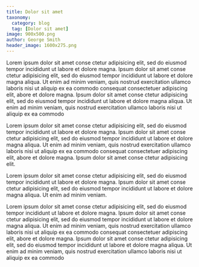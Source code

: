 ```yaml
---
title: Dolor sit amet
taxonomy:
  category: blog
  tag: [Dolor sit amet]
image: 900x500.png
author: George Smith
header_image: 1600x275.png
---
```


Lorem ipsum dolor sit amet conse ctetur adipisicing elit, sed do eiusmod tempor incididunt ut labore et dolore magna. Ipsum dolor sit amet conse ctetur adipisicing elit, sed do eiusmod tempor incididunt ut labore et dolore magna aliqua. Ut enim ad minim veniam, quis nostrud exercitation ullamco laboris nisi ut aliquip ex ea commodo consequat consectetuer adipiscing elit, abore et dolore magna. Ipsum dolor sit amet conse ctetur adipisicing elit, sed do eiusmod tempor incididunt ut labore et dolore magna aliqua. Ut enim ad minim veniam, quis nostrud exercitation ullamco laboris nisi ut aliquip ex ea commodo

Lorem ipsum dolor sit amet conse ctetur adipisicing elit, sed do eiusmod tempor incididunt ut labore et dolore magna. Ipsum dolor sit amet conse ctetur adipisicing elit, sed do eiusmod tempor incididunt ut labore et dolore magna aliqua. Ut enim ad minim veniam, quis nostrud exercitation ullamco laboris nisi ut aliquip ex ea commodo consequat consectetuer adipiscing elit, abore et dolore magna. Ipsum dolor sit amet conse ctetur adipisicing elit.

Lorem ipsum dolor sit amet conse ctetur adipisicing elit, sed do eiusmod tempor incididunt ut labore et dolore magna. Ipsum dolor sit amet conse ctetur adipisicing elit, sed do eiusmod tempor incididunt ut labore et dolore magna aliqua. Ut enim ad minim veniam.

Lorem ipsum dolor sit amet conse ctetur adipisicing elit, sed do eiusmod tempor incididunt ut labore et dolore magna. Ipsum dolor sit amet conse ctetur adipisicing elit, sed do eiusmod tempor incididunt ut labore et dolore magna aliqua. Ut enim ad minim veniam, quis nostrud exercitation ullamco laboris nisi ut aliquip ex ea commodo consequat consectetuer adipiscing elit, abore et dolore magna. Ipsum dolor sit amet conse ctetur adipisicing elit, sed do eiusmod tempor incididunt ut labore et dolore magna aliqua. Ut enim ad minim veniam, quis nostrud exercitation ullamco laboris nisi ut aliquip ex ea commodo
